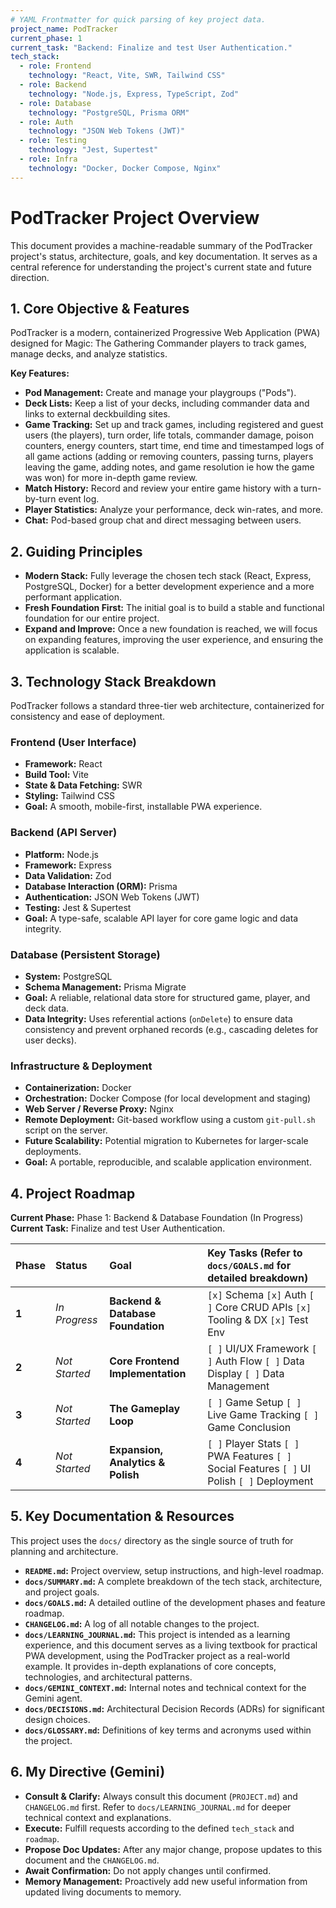 ```yaml
---
# YAML Frontmatter for quick parsing of key project data.
project_name: PodTracker
current_phase: 1
current_task: "Backend: Finalize and test User Authentication."
tech_stack:
  - role: Frontend
    technology: "React, Vite, SWR, Tailwind CSS"
  - role: Backend
    technology: "Node.js, Express, TypeScript, Zod"
  - role: Database
    technology: "PostgreSQL, Prisma ORM"
  - role: Auth
    technology: "JSON Web Tokens (JWT)"
  - role: Testing
    technology: "Jest, Supertest"
  - role: Infra
    technology: "Docker, Docker Compose, Nginx"
---
```


# PodTracker Project Overview

This document provides a machine-readable summary of the PodTracker project's status, architecture, goals, and key documentation. It serves as a central reference for understanding the project's current state and future direction.

## 1. Core Objective & Features

PodTracker is a modern, containerized Progressive Web Application (PWA) designed for Magic: The Gathering Commander players to track games, manage decks, and analyze statistics.

**Key Features:**
- **Pod Management:** Create and manage your playgroups ("Pods").
- **Deck Lists:** Keep a list of your decks, including commander data and links to external deckbuilding sites.
- **Game Tracking:** Set up and track games, including registered and guest users (the players), turn order, life totals, commander damage, poison counters, energy counters, start time, end time and timestamped logs of all game actions (adding or removing counters, passing turns, players leaving the game, adding notes, and game resolution ie how the game was won) for more in-depth game review.
- **Match History:** Record and review your entire game history with a turn-by-turn event log.
- **Player Statistics:** Analyze your performance, deck win-rates, and more.
- **Chat:** Pod-based group chat and direct messaging between users.

## 2. Guiding Principles

- **Modern Stack:** Fully leverage the chosen tech stack (React, Express, PostgreSQL, Docker) for a better development experience and a more performant application.
- **Fresh Foundation First:** The initial goal is to build a stable and functional foundation for our entire project.
- **Expand and Improve:** Once a new foundation is reached, we will focus on expanding features, improving the user experience, and ensuring the application is scalable.

## 3. Technology Stack Breakdown

PodTracker follows a standard three-tier web architecture, containerized for consistency and ease of deployment.

### Frontend (User Interface)
- **Framework:** React
- **Build Tool:** Vite
- **State & Data Fetching:** SWR
- **Styling:** Tailwind CSS
- **Goal:** A smooth, mobile-first, installable PWA experience.

### Backend (API Server)
- **Platform:** Node.js
- **Framework:** Express
- **Data Validation:** Zod
- **Database Interaction (ORM):** Prisma
- **Authentication:** JSON Web Tokens (JWT)
- **Testing:** Jest & Supertest
- **Goal:** A type-safe, scalable API layer for core game logic and data integrity.

### Database (Persistent Storage)
- **System:** PostgreSQL
- **Schema Management:** Prisma Migrate
- **Goal:** A reliable, relational data store for structured game, player, and deck data.
- **Data Integrity:** Uses referential actions (`onDelete`) to ensure data consistency and prevent orphaned records (e.g., cascading deletes for user decks).

### Infrastructure & Deployment
- **Containerization:** Docker
- **Orchestration:** Docker Compose (for local development and staging)
- **Web Server / Reverse Proxy:** Nginx
- **Remote Deployment:** Git-based workflow using a custom `git-pull.sh` script on the server.
- **Future Scalability:** Potential migration to Kubernetes for larger-scale deployments.
- **Goal:** A portable, reproducible, and scalable application environment.

## 4. Project Roadmap

**Current Phase:** Phase 1: Backend & Database Foundation (In Progress)
**Current Task:** Finalize and test User Authentication.

| Phase | Status      | Goal                                         | Key Tasks (Refer to `docs/GOALS.md` for detailed breakdown)                                                                                                                                                                                          |
| :---- | :---------- | :------------------------------------------- | :------------------------------------------------------------------------------------------------------------------------------------------------------------------------------------------------- |
| **1** | *In Progress* | **Backend & Database Foundation**            | `[x]` Schema `[x]` Auth `[ ]` Core CRUD APIs `[x]` Tooling & DX `[x]` Test Env                                                                                                                       |
| **2** | *Not Started* | **Core Frontend Implementation**             | `[ ]` UI/UX Framework `[ ]` Auth Flow `[ ]` Data Display `[ ]` Data Management                                                                                                                     |
| **3** | *Not Started* | **The Gameplay Loop**                        | `[ ]` Game Setup `[ ]` Live Game Tracking `[ ]` Game Conclusion                                                                                                                                    |
| **4** | *Not Started* | **Expansion, Analytics & Polish**            | `[ ]` Player Stats `[ ]` PWA Features `[ ]` Social Features `[ ]` UI Polish `[ ]` Deployment                                                                                                       |

## 5. Key Documentation & Resources

This project uses the `docs/` directory as the single source of truth for planning and architecture.

- **`README.md`:** Project overview, setup instructions, and high-level roadmap.
- **`docs/SUMMARY.md`:** A complete breakdown of the tech stack, architecture, and project goals.
- **`docs/GOALS.md`:** A detailed outline of the development phases and feature roadmap.
- **`CHANGELOG.md`:** A log of all notable changes to the project.
- **`docs/LEARNING_JOURNAL.md`:** This project is intended as a learning experience, and this document serves as a living textbook for practical PWA development, using the PodTracker project as a real-world example. It provides in-depth explanations of core concepts, technologies, and architectural patterns.
- **`docs/GEMINI_CONTEXT.md`:** Internal notes and technical context for the Gemini agent.
- **`docs/DECISIONS.md`:** Architectural Decision Records (ADRs) for significant design choices.
- **`docs/GLOSSARY.md`:** Definitions of key terms and acronyms used within the project.

## 6. My Directive (Gemini)

- **Consult & Clarify:** Always consult this document (`PROJECT.md`) and `CHANGELOG.md` first. Refer to `docs/LEARNING_JOURNAL.md` for deeper technical context and explanations.
- **Execute:** Fulfill requests according to the defined `tech_stack` and `roadmap`.
- **Propose Doc Updates:** After any major change, propose updates to this document and the `CHANGELOG.md`.
- **Await Confirmation:** Do not apply changes until confirmed.
- **Memory Management:** Proactively add new useful information from updated living documents to memory.